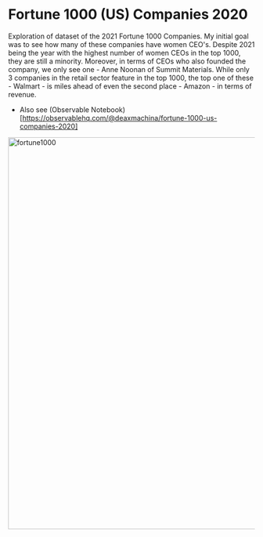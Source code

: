 # Fortune 1000 (US) Companies 2020

Exploration of dataset of the 2021 Fortune 1000 Companies. My initial goal was to see how many of these companies have women CEO's. Despite 2021 being the year with the highest number of women CEOs in the top 1000, they are still a minority. Moreover, in terms of CEOs who also founded the company, we only see one - Anne Noonan of Summit Materials. While only 3 companies in the retail sector feature in the top 1000, the top one of these - Walmart - is miles ahead of even the second place - Amazon - in terms of revenue.

- Also see (Observable Notebook)[https://observablehq.com/@deaxmachina/fortune-1000-us-companies-2020]

<a data-flickr-embed="true" href="https://www.flickr.com/photos/192110190@N06/51667270788/in/dateposted-public/" title="fortune1000"><img src="https://live.staticflickr.com/65535/51667270788_90917902f3_z.jpg" width="800"  alt="fortune1000"></a><script async src="//embedr.flickr.com/assets/client-code.js" charset="utf-8"></script>